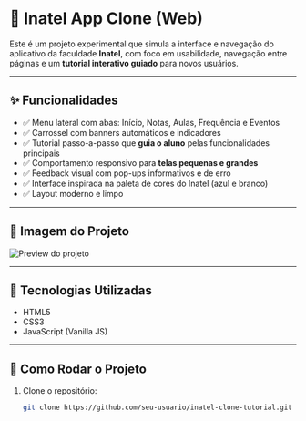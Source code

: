 # 📱 Inatel App Clone (Web)

Este é um projeto experimental que simula a interface e navegação do aplicativo da faculdade **Inatel**, com foco em usabilidade, navegação entre páginas e um **tutorial interativo guiado** para novos usuários.

---

## ✨ Funcionalidades

- ✅ Menu lateral com abas: Início, Notas, Aulas, Frequência e Eventos  
- ✅ Carrossel com banners automáticos e indicadores  
- ✅ Tutorial passo-a-passo que **guia o aluno** pelas funcionalidades principais  
- ✅ Comportamento responsivo para **telas pequenas e grandes**  
- ✅ Feedback visual com pop-ups informativos e de erro  
- ✅ Interface inspirada na paleta de cores do Inatel (azul e branco)  
- ✅ Layout moderno e limpo  

---

## 📸 Imagem do Projeto

![Preview do projeto](./images/preview.png)

---

## 🧪 Tecnologias Utilizadas

- HTML5
- CSS3
- JavaScript (Vanilla JS)

---

## 🚀 Como Rodar o Projeto

1. Clone o repositório:
   ```bash
   git clone https://github.com/seu-usuario/inatel-clone-tutorial.git
